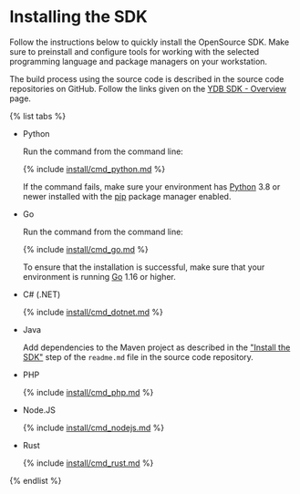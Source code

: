 # Installing the SDK

Follow the instructions below to quickly install the OpenSource SDK. Make sure to preinstall and configure tools for working with the selected programming language and package managers on your workstation.

The build process using the source code is described in the source code repositories on GitHub. Follow the links given on the [YDB SDK - Overview](../index.md) page.

{% list tabs %}

- Python

  Run the command from the command line:

  {% include [install/cmd_python.md](install/cmd_python.md) %}

  If the command fails, make sure your environment has [Python](https://www.python.org/downloads/) 3.8 or newer installed with the [pip](https://pypi.org/project/pip/) package manager enabled.

- Go

  Run the command from the command line:

  {% include [install/cmd_go.md](install/cmd_go.md) %}

  To ensure that the installation is successful, make sure that your environment is running [Go](https://go.dev/doc/install) 1.16 or higher.

- C# (.NET)

  {% include [install/cmd_dotnet.md](install/cmd_dotnet.md) %}

- Java

  Add dependencies to the Maven project as described in the ["Install the SDK"](https://github.com/ydb-platform/ydb-java-sdk#install-the-sdk) step of the `readme.md` file in the source code repository.

- PHP

  {% include [install/cmd_php.md](install/cmd_php.md) %}

- Node.JS

  {% include [install/cmd_nodejs.md](install/cmd_nodejs.md) %}

- Rust

  {% include [install/cmd_rust.md](install/cmd_rust.md) %}

{% endlist %}

